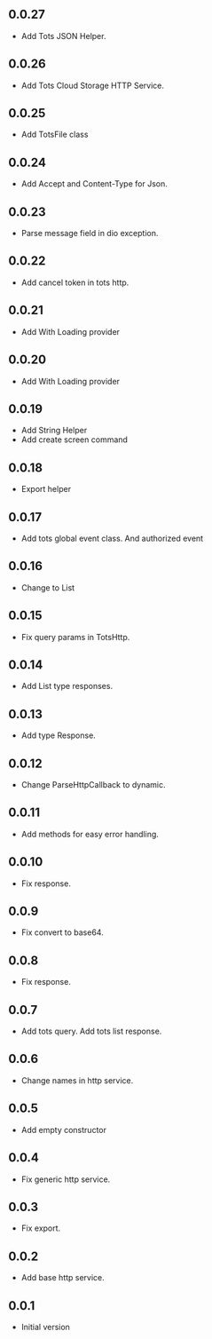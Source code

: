 ## 0.0.27

* Add Tots JSON Helper.

## 0.0.26

* Add Tots Cloud Storage HTTP Service.

## 0.0.25

* Add TotsFile class

## 0.0.24

* Add Accept and Content-Type for Json.

## 0.0.23

* Parse message field in dio exception.

## 0.0.22

* Add cancel token in tots http.

## 0.0.21

* Add With Loading provider

## 0.0.20

* Add With Loading provider

## 0.0.19

* Add String Helper
* Add create screen command

## 0.0.18

* Export helper

## 0.0.17

* Add tots global event class. And authorized event

## 0.0.16

* Change to List<dynamic>

## 0.0.15

* Fix query params in TotsHttp.

## 0.0.14

* Add List type responses.

## 0.0.13

* Add type Response.

## 0.0.12

* Change ParseHttpCallback to dynamic.

## 0.0.11

* Add methods for easy error handling.

## 0.0.10

* Fix response.

## 0.0.9

* Fix convert to base64.

## 0.0.8

* Fix response.

## 0.0.7

* Add tots query. Add tots list response.

## 0.0.6

* Change names in http service.

## 0.0.5

* Add empty constructor

## 0.0.4

* Fix generic http service.

## 0.0.3

* Fix export.
## 0.0.2

* Add base http service.

## 0.0.1

* Initial version
